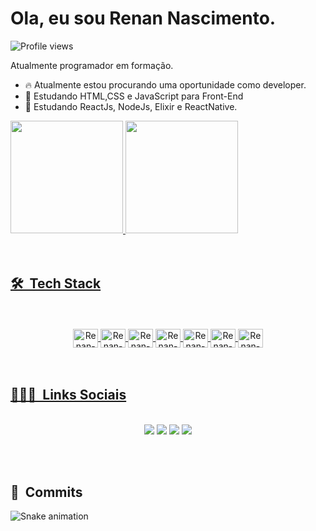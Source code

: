 <h1 align="left">Ola, eu sou Renan Nascimento.</h1>
<p align="left"> <img src="https://komarev.com/ghpvc/?username=renannasc&color=yellow" alt="Profile views" /> </p>

Atualmente programador em formação.


- 🔥 Atualmente estou procurando uma oportunidade como developer.
- 🔭 Estudando HTML,CSS e JavaScript para Front-End
- 🔭 Estudando ReactJs, NodeJs, Elixir e ReactNative.

<div>
  <a href="https://github.com/renannasc">
  <img height="180em" src="https://github-readme-stats.vercel.app/api?username=renannasc&show_icons=true&theme=dracula&include_all_commits=true&count_private=true"/>
  <img height="180em" src="https://github-readme-stats.vercel.app/api/top-langs/?username=renannasc&layout=compact&langs_count=7&theme=dracula"/>
</div>
<br><br>
  
## 🛠 &nbsp;Tech Stack
<br>  
<div align="center"style="display: inline_block"><br>
  <img align="center" alt="Renan-Js" height="30" width="40"src="https://cdn.jsdelivr.net/gh/devicons/devicon/icons/html5/html5-original.svg" />
  <img align="center" alt="Renan-Js" height="30" width="40"src="https://cdn.jsdelivr.net/gh/devicons/devicon/icons/css3/css3-original.svg" />
  <img align="center" alt="Renan-Js" height="30" width="40"src="https://cdn.jsdelivr.net/gh/devicons/devicon/icons/javascript/javascript-original.svg" />
  <img align="center" alt="Renan-Js" height="30" width="40"src = "https://cdn.jsdelivr.net/gh/devicons/devicon/icons/react/react-original.svg" />
  <img align="center" alt="Renan-Js" height="30" width="40"src="https://cdn.jsdelivr.net/gh/devicons/devicon/icons/nodejs/nodejs-original.svg" />
  <img align="center" alt="Renan-Js" height="30" width="40"src="https://cdn.jsdelivr.net/gh/devicons/devicon/icons/elixir/elixir-original.svg" />
  <img align="center" alt="Renan-Js" height="30" width="40"src="https://cdn.jsdelivr.net/gh/devicons/devicon/icons/github/github-original.svg" /> 
</div>
<br><br>
    
## 👨🏽‍🦲 &nbsp;Links Sociais
   
<div align="center"><br> 
  <a href="https://instagram.com/renan.n.souza" target="_blank"><img src="https://img.shields.io/badge/-Instagram-%23E4405F?style=for-the-badge&logo=instagram&logoColor=white" target="_blank"></a>
 	<a href="https://discord.gg/wagxzStdcR" target="_blank"><img src="https://img.shields.io/badge/Discord-7289DA?style=for-the-badge&logo=discord&logoColor=white" target="_blank"></a> 
  <a href = "mailto:rnsouza.ti@gmail.com"><img src="https://img.shields.io/badge/-Gmail-%23333?style=for-the-badge&logo=gmail&logoColor=white" target="_blank"></a>
  <a href="https://www.linkedin.com/in/renan-nascimento-souza/" target="_blank"><img src="https://img.shields.io/badge/-LinkedIn-%230077B5?style=for-the-badge&logo=linkedin&logoColor=white" target="_blank"></a> 
</div>
  
  <br><br>
  
  ## 🐍 &nbsp;Commits
  ![Snake animation](https://github.com/renannasc/renannasc/blob/output/github-contribution-grid-snake.svg)
 
</div>

